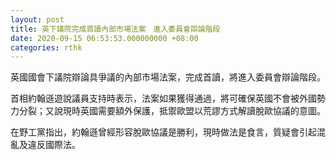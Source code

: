 ```yaml
---
layout: post
title: 英下議院完成首讀內部市場法案　進入委員會辯論階段
date: 2020-09-15 06:53:53.000000000 +08:00
categories: rthk
---
```


英國國會下議院辯論具爭議的內部市場法案，完成首讀，將進入委員會辯論階段。

首相約翰遜遊說議員支持時表示，法案如果獲得通過，將可確保英國不會被外國勢力分裂；又說現時英國需要額外保護，抵禦歐盟以荒謬方式解讀脫歐協議的意圖。

在野工黨指出，約翰遜曾經形容脫歐協議是勝利，現時做法是食言，質疑會引起混亂及違反國際法。
